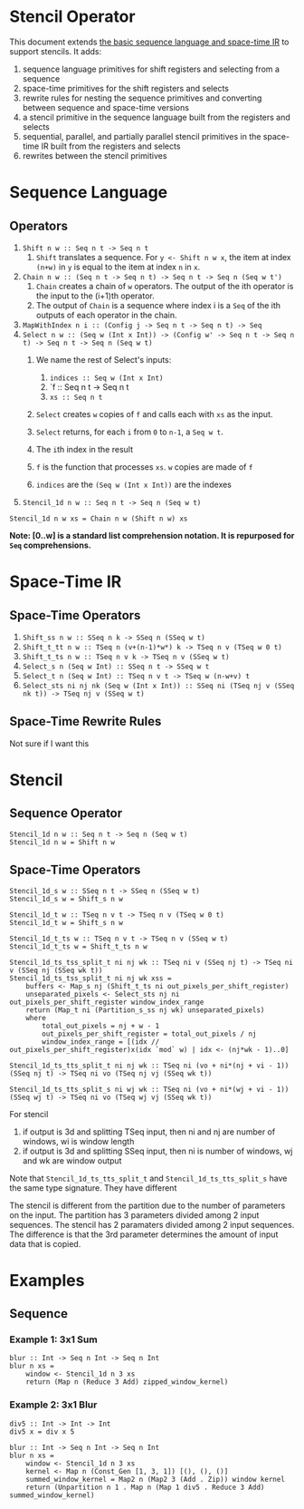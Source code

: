 # Stencil Operator
This document extends [the basic sequence language and space-time IR](Basic.md) to support stencils.
It adds:
1. sequence language primitives for shift registers and selecting from a sequence
1. space-time primitives for the shift registers and selects
1. rewrite rules for nesting the sequence primitives and converting between sequence and space-time versions
1. a stencil primitive in the sequence language built from the registers and selects
1. sequential, parallel, and partially parallel stencil primitives in the
   space-time IR built from the registers and selects
1. rewrites between the stencil primitives

# Sequence Language
## Operators
1. `Shift n w :: Seq n t -> Seq n t`
    1. `Shift` translates a sequence. 
    For `y <- Shift n w x`, the item at index `(n+w)` in `y` is equal to the item at index `n` in `x`.
1. `Chain n w :: (Seq n t -> Seq n t) -> Seq n t -> Seq n (Seq w t')`
    1. `Chain` creates a chain of `w` operators. 
    The output of the ith operator is the input to the (i+1)th operator.
    1. The output of `Chain` is a sequence where index i is a `Seq` of the ith outputs of each operator in the chain.
1. `MapWithIndex n i :: (Config j -> Seq n t -> Seq n t) -> Seq  `
1. `Select n w :: (Seq w (Int x Int)) -> (Config w' -> Seq n t -> Seq n t) -> Seq n t -> Seq n (Seq w t)`
    1. We name the rest of Select's inputs:
        1. `indices :: Seq w (Int x Int)`
        1. `f :: Seq n t -> Seq n t 
        1. `xs :: Seq n t`
    1. `Select` creates `w` copies of `f` and calls each with `xs` as the input. 
    1. `Select` returns, for each `i` from `0` to `n-1`, a `Seq w t`.
    1. The `i`th index in the result 

    1. `f` is the function that processes `xs`. `w` copies are made of `f`
    1. `indices` are the 
    `(Seq w (Int x Int))` are the indexes
1. `Stencil_1d n w :: Seq n t -> Seq n (Seq w t)`

```
Stencil_1d n w xs = Chain n w (Shift n w) xs
```


**Note: [0..w] is a standard list comprehension notation. It is repurposed for `Seq` comprehensions.**

# Space-Time IR
## Space-Time Operators
1. `Shift_ss n w :: SSeq n k -> SSeq n (SSeq w t)`
1. `Shift_t_tt n w :: TSeq n (v+(n-1)*w*) k -> TSeq n v (TSeq w 0 t)`
1. `Shift_t_ts n w :: TSeq n v k -> TSeq n v (SSeq w t)`
1. `Select_s n (Seq w Int) :: SSeq n t -> SSeq w t`
1. `Select_t n (Seq w Int) :: TSeq n v t -> TSeq w (n-w+v) t`
1. `Select_sts ni nj nk (Seq w (Int x Int)) :: SSeq ni (TSeq nj v (SSeq nk t)) -> TSeq nj v (SSeq w t)`

## Space-Time Rewrite Rules
Not sure if I want this

# Stencil
## Sequence Operator
```
Stencil_1d n w :: Seq n t -> Seq n (Seq w t)
Stencil_1d n w = Shift n w 
```

## Space-Time Operators
```
Stencil_1d_s w :: SSeq n t -> SSeq n (SSeq w t)
Stencil_1d_s w = Shift_s n w 

Stencil_1d_t w :: TSeq n v t -> TSeq n v (TSeq w 0 t)
Stencil_1d_t w = Shift_s n w 

Stencil_1d_t_ts w :: TSeq n v t -> TSeq n v (SSeq w t)
Stencil_1d_t_ts w = Shift_t_ts n w

Stencil_1d_ts_tss_split_t ni nj wk :: TSeq ni v (SSeq nj t) -> TSeq ni v (SSeq nj (SSeq wk t))
Stencil_1d_ts_tss_split_t ni nj wk xss =
    buffers <- Map_s nj (Shift_t_ts ni out_pixels_per_shift_register)
    unseparated_pixels <- Select_sts nj ni out_pixels_per_shift_register window_index_range
    return (Map_t ni (Partition_s_ss nj wk) unseparated_pixels)
    where
        total_out_pixels = nj + w - 1
        out_pixels_per_shift_register = total_out_pixels / nj
        window_index_range = [(idx // out_pixels_per_shift_register)x(idx `mod` w) | idx <- (nj*wk - 1)..0]
    
Stencil_1d_ts_tts_split_t ni nj wk :: TSeq ni (vo + ni*(nj + vi - 1)) (SSeq nj t) -> TSeq ni vo (TSeq nj vj (SSeq wk t))

Stencil_1d_ts_tts_split_s ni wj wk :: TSeq ni (vo + ni*(wj + vi - 1)) (SSeq wj t) -> TSeq ni vo (TSeq wj vj (SSeq wk t))

```

For stencil 
1. if output is 3d and splitting TSeq input, then ni and nj are number of
   windows, wi is window length
1. if output is 3d and splitting SSeq input, then ni is number of windows, wj
   and wk are window output

Note that `Stencil_1d_ts_tts_split_t` and `Stencil_1d_ts_tts_split_s` have the same type signature. They have different 
   
The stencil is different from the partition due to the number of parameters on
the input. The partition has 3 parameters divided among 2 input sequences. The
stencil has 2 paramaters divided among 2 input sequences. The difference is that
the 3rd parameter determines the amount of input data that is copied.

# Examples

## Sequence

### Example 1: 3x1 Sum
```
blur :: Int -> Seq n Int -> Seq n Int
blur n xs = 
    window <- Stencil_1d n 3 xs
    return (Map n (Reduce 3 Add) zipped_window_kernel)
```

### Example 2: 3x1 Blur
```
div5 :: Int -> Int -> Int
div5 x = div x 5

blur :: Int -> Seq n Int -> Seq n Int
blur n xs = 
    window <- Stencil_1d n 3 xs
    kernel <- Map n (Const_Gen [1, 3, 1]) [(), (), ()]
    summed_window_kernel = Map2 n (Map2 3 (Add . Zip)) window kernel
    return (Unpartition n 1 . Map n (Map 1 div5 . Reduce 3 Add) summed_window_kernel)
```
